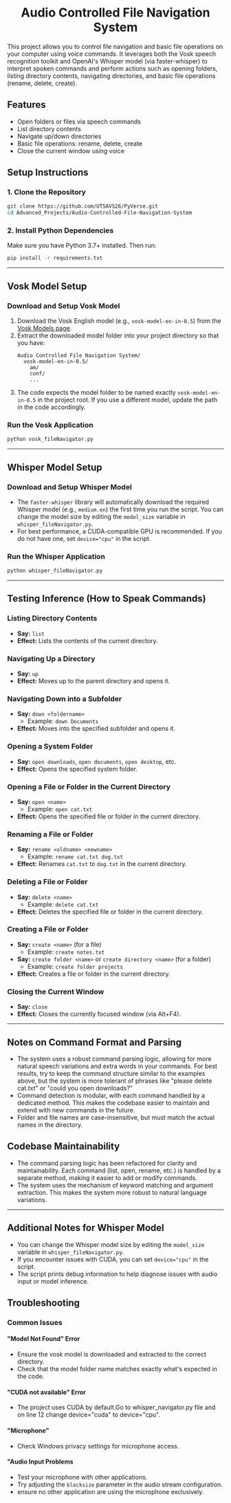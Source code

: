 <h1 align="center">Audio Controlled File Navigation System</h1>


This project allows you to control file navigation and basic file operations on your computer using voice commands. It leverages both the Vosk speech recognition toolkit and OpenAI's Whisper model (via faster-whisper) to interpret spoken commands and perform actions such as opening folders, listing directory contents, navigating directories, and basic file operations (rename, delete, create).

## Features
- Open folders or files via speech commands
- List directory contents
- Navigate up/down directories
- Basic file operations: rename, delete, create
- Close the current window using voice

## Setup Instructions

### 1. Clone the Repository
```bash
git clone https://github.com/UTSAVS26/PyVerse.git
cd Advanced_Projects/Audio-Controlled-File-Navigation-System
```

### 2. Install Python Dependencies
Make sure you have Python 3.7+ installed. Then run:
```bash
pip install -r requirements.txt
```

---

## Vosk Model Setup

### Download and Setup Vosk Model
1. Download the Vosk English model (e.g., `vosk-model-en-in-0.5`) from the [Vosk Models page](https://alphacephei.com/vosk/models).
2. Extract the downloaded model folder into your project directory so that you have:
   ```text
   Audio Controlled File Navigation System/
     vosk-model-en-in-0.5/
       am/
       conf/
       ...
   ```
3. The code expects the model folder to be named exactly `vosk-model-en-in-0.5` in the project root. If you use a different model, update the path in the code accordingly.

### Run the Vosk Application
```bash
python vosk_fileNavigator.py
```

---

## Whisper Model Setup

### Download and Setup Whisper Model
- The `faster-whisper` library will automatically download the required Whisper model (e.g., `medium.en`) the first time you run the script. You can change the model size by editing the `model_size` variable in `whisper_fileNavigator.py`.
- For best performance, a CUDA-compatible GPU is recommended. If you do not have one, set `device="cpu"` in the script.

### Run the Whisper Application
```bash
python whisper_fileNavigator.py
```

---

## Testing Inference (How to Speak Commands)

### Listing Directory Contents
- **Say:** `list`
- **Effect:** Lists the contents of the current directory.

### Navigating Up a Directory
- **Say:** `up`
- **Effect:** Moves up to the parent directory and opens it.

### Navigating Down into a Subfolder
- **Say:** `down <foldername>`
  - Example: `down Documents`
- **Effect:** Moves into the specified subfolder and opens it.

### Opening a System Folder
- **Say:** `open downloads`, `open documents`, `open desktop`, etc.
- **Effect:** Opens the specified system folder.

### Opening a File or Folder in the Current Directory
- **Say:** `open <name>`
  - Example: `open cat.txt`
- **Effect:** Opens the specified file or folder in the current directory.

### Renaming a File or Folder
- **Say:** `rename <oldname> <newname>`
  - Example: `rename cat.txt dog.txt`
- **Effect:** Renames `cat.txt` to `dog.txt` in the current directory.

### Deleting a File or Folder
- **Say:** `delete <name>`
  - Example: `delete cat.txt`
- **Effect:** Deletes the specified file or folder in the current directory.

### Creating a File or Folder
- **Say:** `create <name>` (for a file)
  - Example: `create notes.txt`
- **Say:** `create folder <name>` or `create directory <name>` (for a folder)
  - Example: `create folder projects`
- **Effect:** Creates a file or folder in the current directory.

### Closing the Current Window
- **Say:** `close`
- **Effect:** Closes the currently focused window (via Alt+F4).

---

## Notes on Command Format and Parsing
- The system uses a robust command parsing logic, allowing for more natural speech variations and extra words in your commands. For best results, try to keep the command structure similar to the examples above, but the system is more tolerant of phrases like "please delete cat.txt" or "could you open downloads?"
- Command detection is modular, with each command handled by a dedicated method. This makes the codebase easier to maintain and extend with new commands in the future.
- Folder and file names are case-insensitive, but must match the actual names in the directory.

## Codebase Maintainability
- The command parsing logic has been refactored for clarity and maintainability. Each command (list, open, rename, etc.) is handled by a separate method, making it easier to add or modify commands.
- The system uses the mechanism of keyword matching and argument extraction. This makes the system more robust to natural language variations.

---

## Additional Notes for Whisper Model
- You can change the Whisper model size by editing the `model_size` variable in `whisper_fileNavigator.py`.
- If you encounter issues with CUDA, you can set `device="cpu"` in the script.
- The script prints debug information to help diagnose issues with audio input or model inference.

## Troubleshooting

### Common Issues

#### "Model Not Found" Error
- Ensure the vosk model is downloaded and extracted to the correct directory.
- Check that the model folder name matches exactly what's expected in the code.

#### "CUDA not available" Error
- The project uses CUDA by default.Go to whisper_navigator.py file and on line 12 change device="cuda" to device="cpu".

#### "Microphone"
- Check Windows privacy settings for microphone access.

#### "Audio Input Problems
- Test your microphone with other applications.
- Try adjusting the `blocksize` parameter in the audio stream configuration.
- ensure no other application are using the microphone exclusively.
